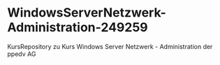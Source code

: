 # WindowsServerNetzwerk-Administration-249259
KursRepository zu Kurs Windows Server Netzwerk - Administration der ppedv AG
